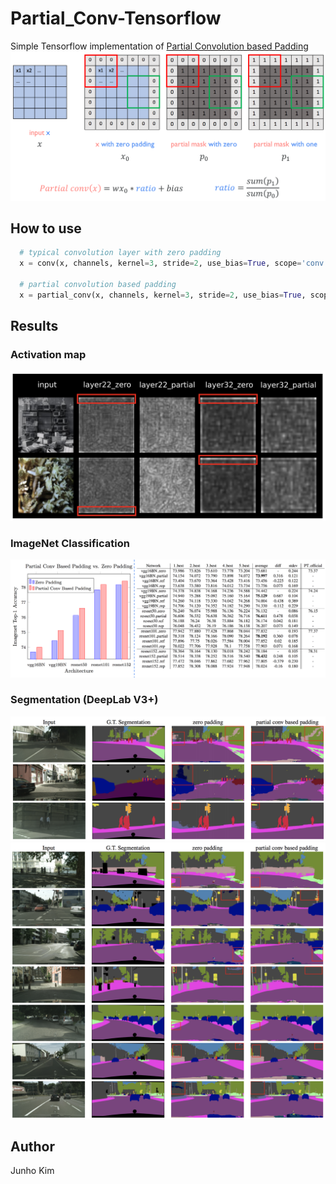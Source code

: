 # Partial_Conv-Tensorflow
Simple Tensorflow implementation of [Partial Convolution based Padding](https://arxiv.org/abs/1811.11718)
![partial_conv](./assets/partial_conv.png)

## How to use
```python
  # typical convolution layer with zero padding
  x = conv(x, channels, kernel=3, stride=2, use_bias=True, scope='conv')
  
  # partial convolution based padding
  x = partial_conv(x, channels, kernel=3, stride=2, use_bias=True, scope='conv')

```
## Results
### Activation map
![activation_map](./assets/activation_map.png)

### ImageNet Classification
![classification](./assets/classification.png)


### Segmentation (DeepLab V3+)
![seg_1](./assets/segmentation_1.png)
![seg_2](./assets/segmentation_2.png)


## Author
Junho Kim
